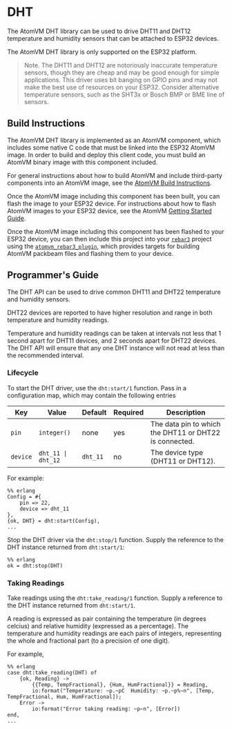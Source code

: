 # DHT

The AtomVM DHT library can be used to drive DHT11 and DHT12 temperature and humidity sensors that can be attached to ESP32 devices.

The AtomVM DHT library is only supported on the ESP32 platform.

> Note.  The DHT11 and DHT12 are notoriously inaccurate temperature sensors, though they are cheap and may be good enough for simple applications.  This driver uses bit banging on GPIO pins and may not make the best use of resources on your ESP32.  Consider alternative temperature sensors, such as the SHT3x or Bosch BMP or BME line of sensors.

## Build Instructions

The AtomVM DHT library is implemented as an AtomVM component, which includes some native C code that must be linked into the ESP32 AtomVM image.  In order to build and deploy this client code, you must build an AtomVM binary image with this component included.

For general instructions about how to build AtomVM and include third-party components into an AtomVM image, see the [AtomVM Build Instructions](https://doc.atomvm.net/build-instructions.html).

Once the AtomVM image including this component has been built, you can flash the image to your ESP32 device.  For instructions about how to flash AtomVM images to your ESP32 device, see the AtomVM [Getting Started Guide](https://doc.atomvm.net/getting-started-guide.html).

Once the AtomVM image including this component has been flashed to your ESP32 device, you can then include this project into your [`rebar3`](https://www.rebar3.org) project using the [`atomvm_rebar3_plugin`](https://github.com/atomvm/atomvm_rebar3_plugin), which provides targets for building AtomVM packbeam files and flashing them to your device.

## Programmer's Guide

The DHT API can be used to drive common DHT11 and DHT22 temperature and humidity sensors.

DHT22 devices are reported to have higher resolution and range in both temperature and humidity readings.

Temperature and humidity readings can be taken at intervals not less that 1 second apart for DHT11 devices, and 2 seconds apart for DHT22 devices.  The DHT API will ensure that any one DHT instance will not read at less than the recommended interval.

### Lifecycle

To start the DHT driver, use the `dht:start/1` function.  Pass in a configuration map, which may contain the following entries

| Key | Value | Default | Required | Description |
|-----|-------|---------|----------|-------------|
| `pin` | `integer()` | none | yes | The data pin to which the DHT11 or DHT22 is connected. |
| `device` | `dht_11 \| dht_12` | `dht_11` | no | The device type (DHT11 or DHT12). |

For example:

    %% erlang
    Config = #{
        pin => 22,
        device => dht_11
    },
    {ok, DHT} = dht:start(Config),
    ...

Stop the DHT driver via the `dht:stop/1` function.  Supply the reference to the DHT instance returned from `dht:start/1`:

    %% erlang
    ok = dht:stop(DHT)

### Taking Readings

Take readings using the `dht:take_reading/1` function.  Supply a reference to the DHT instance returned from `dht:start/1`.

A reading is expressed as pair containing the temperature (in degrees celcius) and relative humidity (expressed as a percentage).  The temperature and humidity readings are each pairs of integers, representing the whole and fractional part (to a precision of one digit).

For example,

    %% erlang
    case dht:take_reading(DHT) of
        {ok, Reading} ->
            {{Temp, TempFractional}, {Hum, HumFractional}} = Reading,
            io:format("Temperature: ~p.~pC  Humidity: ~p.~p%~n", [Temp, TempFractional, Hum, HumFractional]);
        Error ->
            io:format("Error taking reading: ~p~n", [Error])
    end,
    ...
